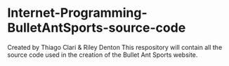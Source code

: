 # Internet-Programming-BulletAntSports-source-code
Created by Thiago Clari & Riley Denton
This respository will contain all the source code used in the creation of the Bullet Ant Sports website.
